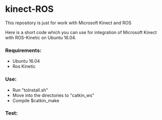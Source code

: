 # kinect-ROS
This repository is just for work with Microsoft Kinect and ROS

Here is a short code which you can use for integration of Microsoft Kinect with ROS-Kinetic on Ubuntu 16.04.

### Requirements:

- Ubuntu 16.04
- Ros Kinetic

### Use:

- Run "toInstall.sh"
- Move into the directories to "catkin_ws"
- Compile $catkin_make

### Test:
